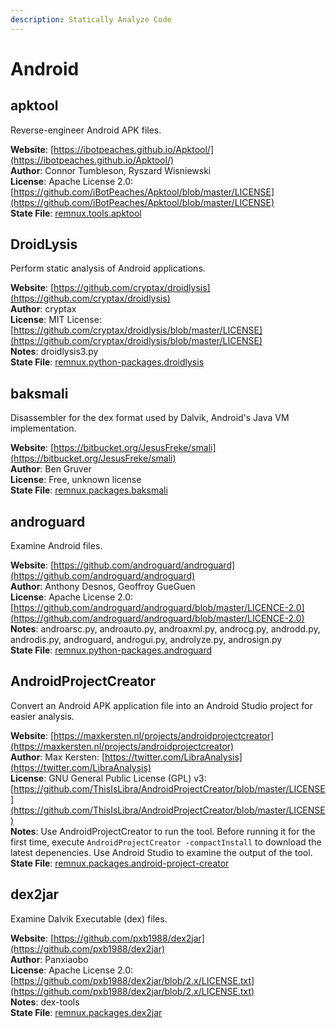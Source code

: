 ```yaml
---
description: Statically Analyze Code
---
```


# Android

## apktool

Reverse-engineer Android APK files.

**Website**: [https://ibotpeaches.github.io/Apktool/](https://ibotpeaches.github.io/Apktool/)  
**Author**: Connor Tumbleson, Ryszard Wisniewski  
**License**: Apache License 2.0: [https://github.com/iBotPeaches/Apktool/blob/master/LICENSE](https://github.com/iBotPeaches/Apktool/blob/master/LICENSE)  
**State File**: [remnux.tools.apktool](https://github.com/REMnux/salt-states/blob/master/./remnux/tools/apktool.sls)

## DroidLysis

Perform static analysis of Android applications.

**Website**: [https://github.com/cryptax/droidlysis](https://github.com/cryptax/droidlysis)  
**Author**: cryptax  
**License**: MIT License: [https://github.com/cryptax/droidlysis/blob/master/LICENSE](https://github.com/cryptax/droidlysis/blob/master/LICENSE)  
**Notes**: droidlysis3.py  
**State File**: [remnux.python-packages.droidlysis](https://github.com/REMnux/salt-states/blob/master/./remnux/python-packages/droidlysis.sls)

## baksmali

Disassembler for the dex format used by Dalvik, Android's Java VM implementation.

**Website**: [https://bitbucket.org/JesusFreke/smali](https://bitbucket.org/JesusFreke/smali)  
**Author**: Ben Gruver  
**License**: Free, unknown license  
**State File**: [remnux.packages.baksmali](https://github.com/REMnux/salt-states/blob/master/./remnux/packages/baksmali.sls)

## androguard

Examine Android files.

**Website**: [https://github.com/androguard/androguard](https://github.com/androguard/androguard)  
**Author**: Anthony Desnos, Geoffroy GueGuen  
**License**: Apache License 2.0: [https://github.com/androguard/androguard/blob/master/LICENCE-2.0](https://github.com/androguard/androguard/blob/master/LICENCE-2.0)  
**Notes**: androarsc.py, androauto.py, androaxml.py, androcg.py, androdd.py, androdis.py, androguard, androgui.py, androlyze.py, androsign.py  
**State File**: [remnux.python-packages.androguard](https://github.com/REMnux/salt-states/blob/master/./remnux/python-packages/androguard.sls)

## AndroidProjectCreator

Convert an Android APK application file into an Android Studio project for easier analysis.

**Website**: [https://maxkersten.nl/projects/androidprojectcreator](https://maxkersten.nl/projects/androidprojectcreator)  
**Author**: Max Kersten: [https://twitter.com/LibraAnalysis](https://twitter.com/LibraAnalysis)  
**License**: GNU General Public License \(GPL\) v3: [https://github.com/ThisIsLibra/AndroidProjectCreator/blob/master/LICENSE](https://github.com/ThisIsLibra/AndroidProjectCreator/blob/master/LICENSE)  
**Notes**: Use AndroidProjectCreator to run the tool. Before running it for the first time, execute `AndroidProjectCreator -compactInstall` to download the latest depenencies. Use Android Studio to examine the output of the tool.  
**State File**: [remnux.packages.android-project-creator](https://github.com/REMnux/salt-states/blob/master/remnux/packages/android-project-creator.sls)

## dex2jar

Examine Dalvik Executable \(dex\) files.

**Website**: [https://github.com/pxb1988/dex2jar](https://github.com/pxb1988/dex2jar)  
**Author**: Panxiaobo  
**License**: Apache License 2.0: [https://github.com/pxb1988/dex2jar/blob/2.x/LICENSE.txt](https://github.com/pxb1988/dex2jar/blob/2.x/LICENSE.txt)  
**Notes**: dex-tools  
**State File**: [remnux.packages.dex2jar](https://github.com/REMnux/salt-states/blob/master/./remnux/packages/dex2jar.sls)

